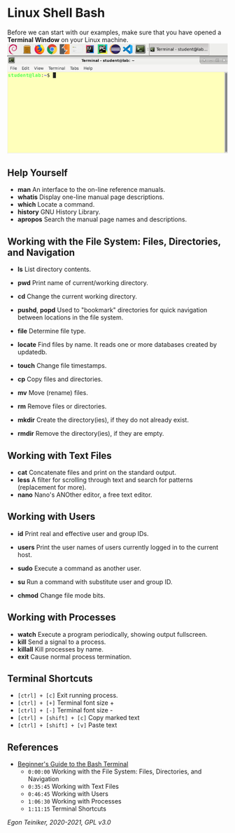 # Linux Shell Bash

Before we can start with our examples, make sure that you have opened a **Terminal Window** on 
your Linux machine.
![Terminal Window](figures/Terminal.png)
 
## Help Yourself

* **man** An interface to the on-line reference manuals.
* **whatis** Display one-line manual page descriptions.
* **which** Locate a command.
* **history** GNU History Library.
* **apropos** Search the manual page names and descriptions.


## Working with the File System: Files, Directories, and Navigation

* **ls** List directory contents.
* **pwd** Print name of current/working directory.
* **cd** Change the current working directory.
* **pushd**, **popd**  Used to "bookmark" directories for quick navigation between locations in the file system. 
 
* **file** Determine file type.
* **locate** Find files by name. It reads one or more databases created by updatedb.

* **touch** Change file timestamps.
* **cp** Copy files and directories.
* **mv** Move (rename) files.
* **rm** Remove files or directories.
* **mkdir** Create the directory(ies), if they do not already exist.
* **rmdir** Remove the directory(ies), if they are empty.

## Working with Text Files
* **cat** Concatenate files and print on the standard output.
* **less**  A filter for scrolling through text and search for patterns (replacement for more).
* **nano** Nano's ANOther editor, a free text editor.


## Working with Users
* **id** Print real and effective user and group IDs.
* **users** Print the user names of users currently logged in to the current host.

* **sudo** Execute a command as another user.
* **su** Run a command with substitute user and group ID.
* **chmod** Change file mode bits.

## Working with Processes
* **watch** Execute a program periodically, showing output fullscreen.
* **kill** Send a signal to a process.
* **killall** Kill processes by name.
* **exit** Cause normal process termination.

## Terminal Shortcuts
* `[ctrl] + [c]` Exit running process.
* `[ctrl] + [+]` Terminal font size +
* `[ctrl] + [-]` Terminal font size -
* `[ctrl] + [shift] + [c]` Copy marked text 
* `[ctrl] + [shift] + [v]` Paste text


## References 
*  [Beginner's Guide to the Bash Terminal](https://www.youtube.com/watch?v=oxuRxtrO2Ag)
    * `0:00:00` Working with the File System: Files, Directories, and Navigation
    * `0:35:45` Working with Text Files 
    * `0:46:45` Working with Users 
    * `1:06:30` Working with Processes
    * `1:11:15` Terminal Shortcuts

*Egon Teiniker, 2020-2021, GPL v3.0*    